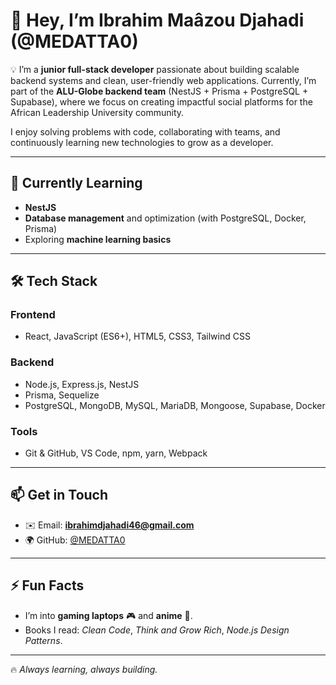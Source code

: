 # 👋 Hey, I’m Ibrahim Maâzou Djahadi (@MEDATTA0)

💡 I’m a **junior full-stack developer** passionate about building scalable backend systems and clean, user-friendly web applications.
Currently, I’m part of the **ALU-Globe backend team** (NestJS + Prisma + PostgreSQL + Supabase), where we focus on creating impactful social platforms for the African Leadership University community.

I enjoy solving problems with code, collaborating with teams, and continuously learning new technologies to grow as a developer.

---

## 🌱 Currently Learning

* **NestJS**
* **Database management** and optimization (with PostgreSQL, Docker, Prisma)
* Exploring **machine learning basics**

---

## 🛠️ Tech Stack

### **Frontend**

* React, JavaScript (ES6+), HTML5, CSS3, Tailwind CSS

### **Backend**

* Node.js, Express.js, NestJS
* Prisma, Sequelize
* PostgreSQL, MongoDB, MySQL, MariaDB, Mongoose, Supabase, Docker

### **Tools**

* Git & GitHub, VS Code, npm, yarn, Webpack

---

## 📫 Get in Touch

* ✉️ Email: **[ibrahimdjahadi46@gmail.com](mailto:ibrahimdjahadi46@gmail.com)**
* 🌍 GitHub: [@MEDATTA0](https://github.com/MEDATTA0)

---

## ⚡ Fun Facts

* I’m into **gaming laptops** 🎮 and **anime** 🍿.
* Books I read: *Clean Code*, *Think and Grow Rich*, *Node.js Design Patterns*.

---

🔥 *Always learning, always building.*

<!---
MEDATTA0/MEDATTA0 is a ✨ special ✨ repository because its `README.md` (this file) appears on your GitHub profile.
You can click the Preview link to take a look at your changes.
--->
